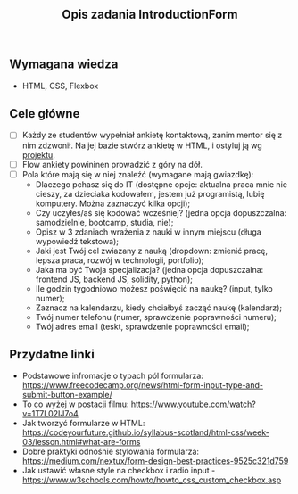 <h2 align="center">Opis zadania IntroductionForm </h2>

<br>

## Wymagana wiedza

- HTML, CSS, Flexbox

## Cele główne

- [ ] Każdy ze studentów wypełniał ankietę kontaktową, zanim mentor się z nim zdzwonił. Na jej bazie stwórz ankietę w HTML, i ostyluj ją wg [projektu](https://www.figma.com/file/UQOXLiEpCBpK5iSb2rMz7H/Zadanie-Ankieta?node-id=0%3A1).
- [ ] Flow ankiety powininen prowadzić z góry na dół.
- [ ] Pola które mają się w niej znaleźć (wymagane mają gwiazdkę):
  - Dlaczego pchasz się do IT (dostępne opcje: aktualna praca mnie nie cieszy, za dzieciaka kodowałem, jestem już programistą, lubię komputery. Można zaznaczyć kilka opcji);
  - Czy uczyłeś/aś się kodować wcześniej? (jedna opcja dopuszczalna: samodzielnie, bootcamp, studia, nie);
  - Opisz w 3 zdaniach wrażenia z nauki w innym miejscu (długa wypowiedź tekstowa);
  - Jaki jest Twój cel zwiazany z nauką (dropdown: zmienić pracę, lepsza praca, rozwój w technologii, portfolio);
  - Jaka ma być Twoja specjalizacja? (jedna opcja dopuszczalna: frontend JS, backend JS, solidity, python);
  - Ile godzin tygodniowo możesz poświęcić na naukę? (input, tylko numer);
  - Zaznacz na kalendarzu, kiedy chciałbyś zacząć naukę (kalendarz);
  - Twój numer telefonu (numer, sprawdzenie poprawności numeru);
  - Twój adres email (teskt, sprawdzenie poprawności email);

## Przydatne linki

- Podstawowe infromacje o typach pól formularza: <https://www.freecodecamp.org/news/html-form-input-type-and-submit-button-example/>
- To co wyżej w postacji filmu: <https://www.youtube.com/watch?v=1T7L02IJ7o4>
- Jak tworzyć formularze w HTML: <https://codeyourfuture.github.io/syllabus-scotland/html-css/week-03/lesson.html#what-are-forms>
- Dobre praktyki odnośnie stylowania formularza: <https://medium.com/nextux/form-design-best-practices-9525c321d759>
- Jak ustawić własne style na checkbox i radio input - <https://www.w3schools.com/howto/howto_css_custom_checkbox.asp>
